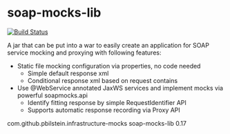 # soap-mocks-lib
[![Build Status](https://travis-ci.org/pbilstein/soap-mocks-lib.svg?branch=master)](https://travis-ci.org/pbilstein/soap-mocks-lib)

A jar that can be put into a war to easily create an application for SOAP service mocking and proxying with following features:

* Static file mocking configuration via properties, no code needed
  * Simple default response xml
  * Conditional response xml based on request contains
* Use @WebService annotated JaxWS services and implement mocks via powerful soapmocks.api
  * Identify fitting response by simple RequestIdentifier API
  * Supports automatic response recording via Proxy API


<!-- https://mvnrepository.com/artifact/com.github.pbilstein.infrastructure-mocks/soap-mocks-lib -->
<dependency>
    <groupId>com.github.pbilstein.infrastructure-mocks</groupId>
    <artifactId>soap-mocks-lib</artifactId>
    <version>0.17</version>
</dependency>
